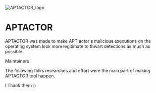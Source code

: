 
![APTACTOR_logo](https://github.com/homjxi0e/APTACTOR/assets/25440152/84e5e4d1-030a-4637-87e9-40aa030111e5)
# APTACTOR
APTACTOR was made to make APT actor's malicious executions on the operating system look more legitimate to thwart detections as much as possible 



Maintainers

The following folks researches and effort were the main part of making APTACTOR tool happen.




I Thank them :)
